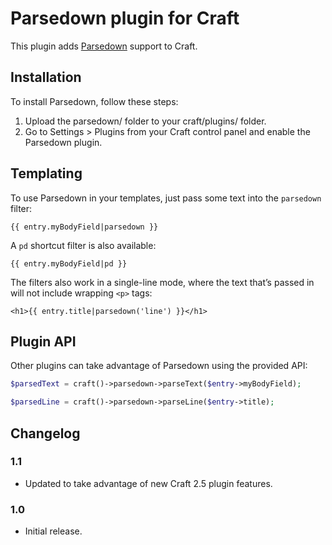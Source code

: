 # Parsedown plugin for Craft

This plugin adds [Parsedown](http://parsedown.org/) support to Craft.


## Installation

To install Parsedown, follow these steps:

1. Upload the parsedown/ folder to your craft/plugins/ folder.
2. Go to Settings > Plugins from your Craft control panel and enable the Parsedown plugin.


## Templating

To use Parsedown in your templates, just pass some text into the `parsedown` filter:

```jinja
{{ entry.myBodyField|parsedown }}
```

A `pd` shortcut filter is also available:

```jinja
{{ entry.myBodyField|pd }}
```

The filters also work in a single-line mode, where the text that’s passed in will not include wrapping `<p>` tags:

```jinja
<h1>{{ entry.title|parsedown('line') }}</h1>
```

## Plugin API

Other plugins can take advantage of Parsedown using the provided API:

```php
$parsedText = craft()->parsedown->parseText($entry->myBodyField);

$parsedLine = craft()->parsedown->parseLine($entry->title);
```


## Changelog

### 1.1

* Updated to take advantage of new Craft 2.5 plugin features.

### 1.0

* Initial release.
